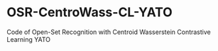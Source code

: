 # OSR-CentroWass-CL-YATO
Code of Open-Set Recognition with Centroid Wasserstein Contrastive Learning YATO
